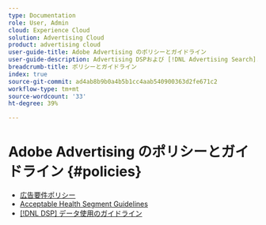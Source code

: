 ```yaml
---
type: Documentation
role: User, Admin
cloud: Experience Cloud
solution: Advertising Cloud
product: advertising cloud
user-guide-title: Adobe Advertising のポリシーとガイドライン
user-guide-description: Advertising DSPおよび [!DNL Advertising Search].
breadcrumb-title: ポリシーとガイドライン
index: true
source-git-commit: ad4ab8b9b0a4b5b1cc4aab540900363d2fe671c2
workflow-type: tm+mt
source-wordcount: '33'
ht-degree: 39%

---
```



# Adobe Advertising のポリシーとガイドライン {#policies}

+ [広告要件ポリシー](/help/policies/ad-requirements-policy.md)
+ [Acceptable Health Segment Guidelines](/help/policies/health-segment-guidelines.md)
+ [[!DNL DSP] データ使用のガイドライン](/help/policies/data-usage-guidelines.md)
